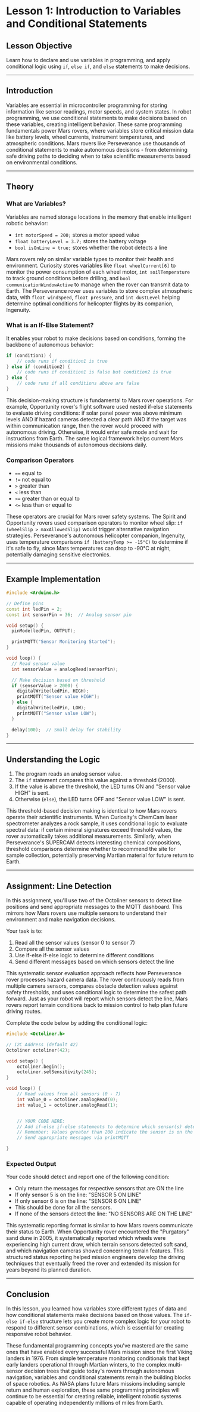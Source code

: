 # **Lesson 1: Introduction to Variables and Conditional Statements**

## **Lesson Objective**

Learn how to declare and use variables in programming, and apply conditional logic using `if`, `else if`, and `else` statements to make decisions.

---

## **Introduction**

Variables are essential in microcontroller programming for storing information like sensor readings, motor speeds, and system states. In robot programming, we use conditional statements to make decisions based on these variables, creating intelligent behavior. These same programming fundamentals power Mars rovers, where variables store critical mission data like battery levels, wheel currents, instrument temperatures, and atmospheric conditions. Mars rovers like Perseverance use thousands of conditional statements to make autonomous decisions - from determining safe driving paths to deciding when to take scientific measurements based on environmental conditions.

---

## **Theory**

### **What are Variables?**

Variables are named storage locations in the memory that enable intelligent robotic behavior:

- `int motorSpeed = 200;` stores a motor speed value
- `float batteryLevel = 3.7;` stores the battery voltage
- `bool isOnLine = true;` stores whether the robot detects a line

Mars rovers rely on similar variable types to monitor their health and environment. Curiosity stores variables like `float wheelCurrent[6]` to monitor the power consumption of each wheel motor, `int soilTemperature` to track ground conditions before drilling, and `bool communicationWindowActive` to manage when the rover can transmit data to Earth. The Perseverance rover uses variables to store complex atmospheric data, with `float windSpeed`, `float pressure`, and `int dustLevel` helping determine optimal conditions for helicopter flights by its companion, Ingenuity.

### **What is an If-Else Statement?**

It enables your robot to make decisions based on conditions, forming the backbone of autonomous behavior:

```cpp
if (condition1) {
    // code runs if condition1 is true
} else if (condition2) {
    // code runs if condition1 is false but condition2 is true
} else {
    // code runs if all conditions above are false
}
```

This decision-making structure is fundamental to Mars rover operations. For example, Opportunity rover's flight software used nested if-else statements to evaluate driving conditions: if solar panel power was above minimum levels AND if hazard cameras detected a clear path AND if the target was within communication range, then the rover would proceed with autonomous driving. Otherwise, it would enter safe mode and wait for instructions from Earth. The same logical framework helps current Mars missions make thousands of autonomous decisions daily.

### **Comparison Operators**

- `==` equal to
- `!=` not equal to
- `>` greater than
- `<` less than
- `>=` greater than or equal to
- `<=` less than or equal to

These operators are crucial for Mars rover safety systems. The Spirit and Opportunity rovers used comparison operators to monitor wheel slip: `if (wheelSlip > maxAllowedSlip)` would trigger alternative navigation strategies. Perseverance's autonomous helicopter companion, Ingenuity, uses temperature comparisons `if (batteryTemp >= -15°C)` to determine if it's safe to fly, since Mars temperatures can drop to -90°C at night, potentially damaging sensitive electronics.

---

## **Example Implementation**

```cpp
#include <Arduino.h>

// Define pins
const int ledPin = 2;
const int sensorPin = 36;  // Analog sensor pin

void setup() {
  pinMode(ledPin, OUTPUT);

  printMQTT("Sensor Monitoring Started");
}

void loop() {
  // Read sensor value
  int sensorValue = analogRead(sensorPin);

  // Make decision based on threshold
  if (sensorValue > 2000) {
    digitalWrite(ledPin, HIGH);
    printMQTT("Sensor value HIGH");
  } else {
    digitalWrite(ledPin, LOW);
    printMQTT("Sensor value LOW");
  }

  delay(100);  // Small delay for stability
}
```

---

## **Understanding the Logic**

1. The program reads an analog sensor value.
2. The `if` statement compares this value against a threshold (2000).
3. If the value is above the threshold, the LED turns ON and "Sensor value HIGH" is sent.
4. Otherwise (`else`), the LED turns OFF and "Sensor value LOW" is sent.

This threshold-based decision making is identical to how Mars rovers operate their scientific instruments. When Curiosity's ChemCam laser spectrometer analyzes a rock sample, it uses conditional logic to evaluate spectral data: if certain mineral signatures exceed threshold values, the rover automatically takes additional measurements. Similarly, when Perseverance's SUPERCAM detects interesting chemical compositions, threshold comparisons determine whether to recommend the site for sample collection, potentially preserving Martian material for future return to Earth.

---

## **Assignment: Line Detection**

In this assignment, you'll use two of the Octoliner sensors to detect line positions and send appropriate messages to the MQTT dashboard. This mirrors how Mars rovers use multiple sensors to understand their environment and make navigation decisions.

Your task is to:

1. Read all the sensor values (sensor 0 to sensor 7)
2. Compare all the sensor values
3. Use if-else if-else logic to determine different conditions
4. Send different messages based on which sensors detect the line

This systematic sensor evaluation approach reflects how Perseverance rover processes hazard camera data. The rover continuously reads from multiple camera sensors, compares obstacle detection values against safety thresholds, and uses conditional logic to determine the safest path forward. Just as your robot will report which sensors detect the line, Mars rovers report terrain conditions back to mission control to help plan future driving routes.

Complete the code below by adding the conditional logic:

```cpp
#include <Octoliner.h>

// I2C Address (default 42)
Octoliner octoliner(42);

void setup() {
    octoliner.begin();
    octoliner.setSensitivity(245);
}

void loop() {
    // Read values from all sensors (0 - 7)
    int value_0 = octoliner.analogRead(0);
    int value_1 = octoliner.analogRead(1);


    // YOUR CODE HERE:
    // Add if-else if-else statements to determine which sensor(s) detect the line
    // Remember: Values greater than 200 indicate the sensor is on the line
    // Send appropriate messages via printMQTT

}
```

### Expected Output

Your code should detect and report one of the following condition:

- Only return the messages for respective sensors that are ON the line
- If only sensor 5 is on the line: "SENSOR 5 ON LINE"
- If only sensor 6 is on the line: "SENSOR 6 ON LINE"
- This should be done for all the sensors.
- If none of the sensors detect the line: "NO SENSORS ARE ON THE LINE"

This systematic reporting format is similar to how Mars rovers communicate their status to Earth. When Opportunity rover encountered the "Purgatory" sand dune in 2005, it systematically reported which wheels were experiencing high current draw, which terrain sensors detected soft sand, and which navigation cameras showed concerning terrain features. This structured status reporting helped mission engineers develop the driving techniques that eventually freed the rover and extended its mission for years beyond its planned duration.

---

## **Conclusion**

In this lesson, you learned how variables store different types of data and how conditional statements make decisions based on those values. The `if-else if-else` structure lets you create more complex logic for your robot to respond to different sensor combinations, which is essential for creating responsive robot behavior.

These fundamental programming concepts you've mastered are the same ones that have enabled every successful Mars mission since the first Viking landers in 1976. From simple temperature monitoring conditionals that kept early landers operational through Martian winters, to the complex multi-sensor decision trees that guide today's rovers through autonomous navigation, variables and conditional statements remain the building blocks of space robotics. As NASA plans future Mars missions including sample return and human exploration, these same programming principles will continue to be essential for creating reliable, intelligent robotic systems capable of operating independently millions of miles from Earth.
